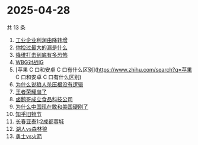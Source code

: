 # 2025-04-28

共 13 条

<!-- BEGIN ZHIHUSEARCH -->
<!-- 最后更新时间 Mon Apr 28 2025 18:45:39 GMT+0800 (China Standard Time) -->
1. [工业企业利润由降转增](https://www.zhihu.com/search?q=工业企业利润由降转增)
1. [你捡过最大的漏是什么](https://www.zhihu.com/search?q=你捡过最大的漏是什么)
1. [降维打击到底有多恐怖](https://www.zhihu.com/search?q=降维打击到底有多恐怖)
1. [WBG对战IG](https://www.zhihu.com/search?q=WBG对战IG)
1. [苹果 C 口和安卓 C 口有什么区别](https://www.zhihu.com/search?q=苹果 C 口和安卓 C 口有什么区别)
1. [为什么说狼人杀压根没有逻辑](https://www.zhihu.com/search?q=为什么说狼人杀压根没有逻辑)
1. [王者荣耀崩了](https://www.zhihu.com/search?q=王者荣耀崩了)
1. [卤鹅哥成立食品科技公司](https://www.zhihu.com/search?q=卤鹅哥成立食品科技公司)
1. [为什么中国现在敢和美国硬刚了](https://www.zhihu.com/search?q=为什么中国现在敢和美国硬刚了)
1. [知乎旧物节](https://www.zhihu.com/search?q=知乎旧物节)
1. [长春亚泰1:2成都蓉城](https://www.zhihu.com/search?q=长春亚泰1:2成都蓉城)
1. [湖人vs森林狼](https://www.zhihu.com/search?q=湖人vs森林狼)
1. [勇士vs火箭](https://www.zhihu.com/search?q=勇士vs火箭)
<!-- END ZHIHUSEARCH -->
